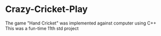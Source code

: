 # Crazy-Cricket-Play
The game "Hand Cricket" was implemented against computer using C++ This was a fun-time 11th std project
